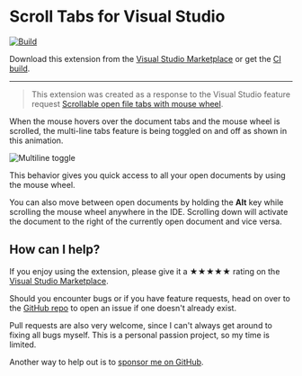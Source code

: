 [marketplace]: https://marketplace.visualstudio.com/items?itemName=MadsKristensen.ScrollTabs
[vsixgallery]: https://www.vsixgallery.com/extension/ScrollTabs.866e1c86-a800-4ca9-9da3-425e0d881b1d/
[repo]:https://github.com/madskristensen/ScrollTabs

# Scroll Tabs for Visual Studio

[![Build](https://github.com/madskristensen/ScrollTabs/actions/workflows/build.yaml/badge.svg)](https://github.com/madskristensen/ScrollTabs/actions/workflows/build.yaml)

Download this extension from the [Visual Studio Marketplace][marketplace]
or get the [CI build][vsixgallery].

--------------------------------------

> This extension was created as a response to the Visual Studio feature request
[Scrollable open file tabs with mouse wheel](https://developercommunity.visualstudio.com/t/Scrollable-open-file-tabs-with-mouse-whe/353560).

When the mouse hovers over the document tabs and the mouse wheel is scrolled, the multi-line tabs feature is
being toggled on and off as shown in this animation.

![Multiline toggle](art/multiline.gif)

This behavior gives you quick access to all your open documents by using the mouse wheel.

You can also move between open documents by holding the **Alt** key while scrolling the mouse wheel
anywhere in the IDE. Scrolling down will activate the document to the right of the currently 
open document and vice versa.

## How can I help?
If you enjoy using the extension, please give it a ★★★★★ rating on the [Visual Studio Marketplace][marketplace].

Should you encounter bugs or if you have feature requests, head on over to the [GitHub repo][repo] to open an issue if one doesn't already exist.

Pull requests are also very welcome, since I can't always get around to fixing all bugs myself. This is a personal passion project, so my time is limited.

Another way to help out is to [sponsor me on GitHub](https://github.com/sponsors/madskristensen).
